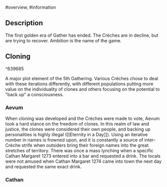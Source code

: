 #overview, #information 
## Description
The first golden era of Gather has ended. The Crèches are in decline, but are trying to recover. Ambition is the name of the game.

## Cloning

^639685

A major plot element of the 5th Gathering. Various Crèches chose to deal with these iterations differently, with different populations putting more value on the individuality of clones and others focusing on the potential to "back up" a consciousness. 

### Aevum
When cloning was developed and the Crèches were made to vote, Aevum took a hard stance on the freedom of clones. In this realm of law and justice, the clones were considered their own people, and backing up personalities is highly illegal ([[Eternity in a Day]]). Using an iterative number in names is frowned upon, and it is constantly a source of inter-Crèche strife when outsiders bring their foreign names into the great stretches of territory. There was once a mass lynching when a specific Cathan Margaret 1273 entered into a bar and requested a drink. The locals were not amused when Cathan Margaret 1274 came into town the next day and requested the same exact drink.

### Cathan